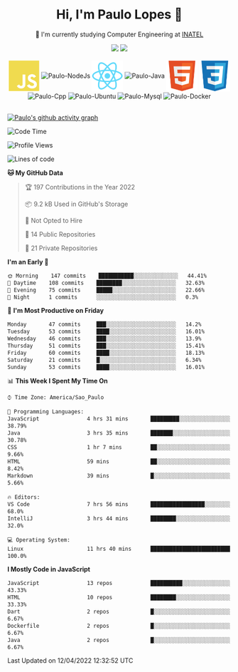 <div>
  <h1 align="center" > Hi, I'm Paulo Lopes 👋 </h1>
  <p align="center" >🔭 I'm currently studying Computer Engineering at <a href="https://inatel.br/home/" target="_blank">INATEL</a>
  
  </p>
  <div align="center"> 
  <a href="https://www.instagram.com/paulotc1999/" target="_blank"><img src="https://img.shields.io/badge/-Instagram-%23E4405F?style=for-the-badge&logo=instagram&logoColor=white" target="_blank"></a>
  <a href="https://www.linkedin.com/in/paulotc1999/" target="_blank"><img src="https://img.shields.io/badge/-LinkedIn-%230077B5?style=for-the-badge&logo=linkedin&logoColor=white" target="_blank"></a> 
</div>
  
 <div style="display: inline_block" align="center"><br>
  <img align="center" alt="Paulo-Js" height="70" width="70" src="https://raw.githubusercontent.com/devicons/devicon/master/icons/javascript/javascript-plain.svg">
  <img align="center" alt="Paulo-NodeJs" height="70" width="70" src="https://cdn.jsdelivr.net/gh/devicons/devicon/icons/nodejs/nodejs-plain.svg">
  <img align="center" alt="Paulo-React" height="70" width="70" src="https://raw.githubusercontent.com/devicons/devicon/master/icons/react/react-original.svg">
  <img align="center" alt="Paulo-Java" height="70" width="70" src="https://cdn.jsdelivr.net/gh/devicons/devicon/icons/java/java-original.svg">
  <img align="center" alt="Paulo-HTML" height="70" width="70" src="https://raw.githubusercontent.com/devicons/devicon/master/icons/html5/html5-original.svg">
  <img align="center" alt="Paulo-CSS" height="70" width="70" src="https://raw.githubusercontent.com/devicons/devicon/master/icons/css3/css3-original.svg">
  <img align="center" alt="Paulo-Cpp" height="70" width="70" src="https://cdn.jsdelivr.net/gh/devicons/devicon/icons/cplusplus/cplusplus-original.svg">
  <img align="center" alt="Paulo-Ubuntu" height="70" width="70" src="https://cdn.jsdelivr.net/gh/devicons/devicon/icons/ubuntu/ubuntu-plain.svg">
  <img align="center" alt="Paulo-Mysql" height="70" width="70" src="https://cdn.jsdelivr.net/gh/devicons/devicon/icons/mysql/mysql-original.svg">
  <img align="center" alt="Paulo-Docker" height="70" width="70" src="https://cdn.jsdelivr.net/gh/devicons/devicon/icons/docker/docker-plain.svg">
  
</div>
</a>

</br>

[![Paulo's github activity graph](https://activity-graph.herokuapp.com/graph?username=paulotc1999&theme=chartreuse-dark)](https://github.com/ashutosh00710/github-readme-activity-graph)

<div>

<!--START_SECTION:waka-->
![Code Time](http://img.shields.io/badge/Code%20Time-68%20hrs%202%20mins-blue)

![Profile Views](http://img.shields.io/badge/Profile%20Views-2-blue)

![Lines of code](https://img.shields.io/badge/From%20Hello%20World%20I%27ve%20Written-562%20Thousand%20lines%20of%20code-blue)

**🐱 My GitHub Data** 

> 🏆 197 Contributions in the Year 2022
 > 
> 📦 9.2 kB Used in GitHub's Storage 
 > 
> 🚫 Not Opted to Hire
 > 
> 📜 14 Public Repositories 
 > 
> 🔑 21 Private Repositories  
 > 
**I'm an Early 🐤** 

```text
🌞 Morning    147 commits    ███████████░░░░░░░░░░░░░░   44.41% 
🌆 Daytime    108 commits    ████████░░░░░░░░░░░░░░░░░   32.63% 
🌃 Evening    75 commits     █████░░░░░░░░░░░░░░░░░░░░   22.66% 
🌙 Night      1 commits      ░░░░░░░░░░░░░░░░░░░░░░░░░   0.3%

```
📅 **I'm Most Productive on Friday** 

```text
Monday       47 commits     ███░░░░░░░░░░░░░░░░░░░░░░   14.2% 
Tuesday      53 commits     ████░░░░░░░░░░░░░░░░░░░░░   16.01% 
Wednesday    46 commits     ███░░░░░░░░░░░░░░░░░░░░░░   13.9% 
Thursday     51 commits     ███░░░░░░░░░░░░░░░░░░░░░░   15.41% 
Friday       60 commits     ████░░░░░░░░░░░░░░░░░░░░░   18.13% 
Saturday     21 commits     █░░░░░░░░░░░░░░░░░░░░░░░░   6.34% 
Sunday       53 commits     ████░░░░░░░░░░░░░░░░░░░░░   16.01%

```


📊 **This Week I Spent My Time On** 

```text
⌚︎ Time Zone: America/Sao_Paulo

💬 Programming Languages: 
JavaScript               4 hrs 31 mins       █████████░░░░░░░░░░░░░░░░   38.79% 
Java                     3 hrs 35 mins       ███████░░░░░░░░░░░░░░░░░░   30.78% 
CSS                      1 hr 7 mins         ██░░░░░░░░░░░░░░░░░░░░░░░   9.66% 
HTML                     59 mins             ██░░░░░░░░░░░░░░░░░░░░░░░   8.42% 
Markdown                 39 mins             █░░░░░░░░░░░░░░░░░░░░░░░░   5.66%

🔥 Editors: 
VS Code                  7 hrs 56 mins       █████████████████░░░░░░░░   68.0% 
IntelliJ                 3 hrs 44 mins       ████████░░░░░░░░░░░░░░░░░   32.0%

💻 Operating System: 
Linux                    11 hrs 40 mins      █████████████████████████   100.0%

```

**I Mostly Code in JavaScript** 

```text
JavaScript               13 repos            ██████████░░░░░░░░░░░░░░░   43.33% 
HTML                     10 repos            ████████░░░░░░░░░░░░░░░░░   33.33% 
Dart                     2 repos             █░░░░░░░░░░░░░░░░░░░░░░░░   6.67% 
Dockerfile               2 repos             █░░░░░░░░░░░░░░░░░░░░░░░░   6.67% 
Java                     2 repos             █░░░░░░░░░░░░░░░░░░░░░░░░   6.67%

```



 Last Updated on 12/04/2022 12:32:52 UTC
<!--END_SECTION:waka-->


